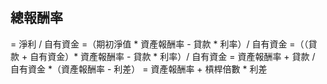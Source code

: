 ## 總報酬率
= 淨利 / 自有資金
=（期初淨值 * 資產報酬率 - 貸款 * 利率）/ 自有資金
=（（貸款 + 自有資金）* 資產報酬率 - 貸款 * 利率）/ 自有資金
= 資產報酬率 + 貸款 / 自有資金 *（資產報酬率 - 利差）
= 資產報酬率 + 槓桿倍數 * 利差

